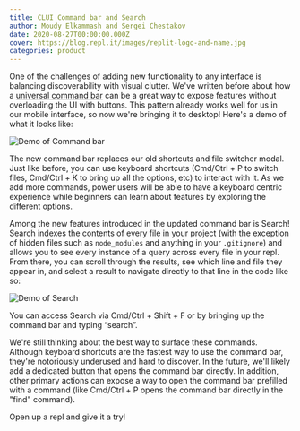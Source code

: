 ```yaml
---
title: CLUI Command bar and Search
author: Moudy Elkammash and Sergei Chestakov
date: 2020-08-27T00:00:00.000Z
cover: https://blog.repl.it/images/replit-logo-and-name.jpg
categories: product
---
```


One of the challenges of adding new functionality to any interface is balancing discoverability with visual clutter. We've written before about how a [universal command bar](https://blog.repl.it/clui) can be a great way to expose features without overloading the UI with buttons. This pattern already works well for us in our mobile interface, so now we're bringing it to desktop! Here's a demo of what it looks like:

![Demo of Command bar](https://blog.replit.com/images/commandbar/demo.gif)

The new command bar replaces our old shortcuts and file switcher modal. Just like before, you can use keyboard shortcuts (Cmd/Ctrl + P to switch files, Cmd/Ctrl + K to bring up all the options, etc) to interact with it. As we add more commands, power users will be able to have a keyboard centric experience while beginners can learn about features by exploring the different options.

Among the new features introduced in the updated command bar is Search! Search indexes the contents of every file in your project (with the exception of hidden files such as `node_modules` and anything in your `.gitignore`) and allows you to see every instance of a query across every file in your repl. From there, you can scroll through the results, see which line and file they appear in, and select a result to navigate directly to that line in the code like so:

![Demo of Search](https://blog.replit.com/images/commandbar/search.gif)

You can access Search via Cmd/Ctrl + Shift + F or by bringing up the command bar and typing “search”.

We're still thinking about the best way to surface these commands. Although keyboard shortcuts are the fastest way to use the command bar, they're notoriously underused and hard to discover. In the future, we'll likely add a dedicated button that opens the command bar directly. In addition, other primary actions can expose a way to open the command bar prefilled with a command (like Cmd/Ctrl + P opens the command bar directly in the "find" command).

Open up a repl and give it a try!
